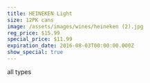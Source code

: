 ```yaml
---
title: HEINEKEN Light
size: 12PK cans
image: /assets/images/wines/heineken (2).jpg
reg_price: $15.99
special_price: $11.99
expiration_date: 2016-08-03T00:00:00.000Z
show_special: true
---
```



all types